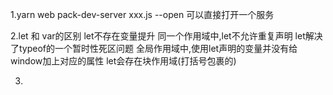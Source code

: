 1.yarn web pack-dev-server xxx.js --open 可以直接打开一个服务

2.let 和 var的区别
 let不存在变量提升
 同一个作用域中,let不允许重复声明
 let解决了typeof的一个暂时性死区问题
 全局作用域中,使用let声明的变量并没有给window加上对应的属性
 let会存在块作用域(打括号包裹的)

3.